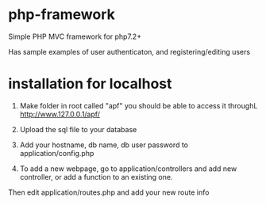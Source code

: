 # php-framework

Simple PHP MVC framework for php7.2+

Has sample examples of user authenticaton, and registering/editing users

# installation for localhost
1) Make folder in root called "apf"   you should be able to access it throughL http://www.127.0.0.1/apf/

2) Upload the sql file to your database

3) Add your hostname, db name, db user password to   application/config.php

4) To add a new webpage, go to application/controllers and add new controller, or add a function to an existing one.

Then edit application/routes.php  and add your new route info





